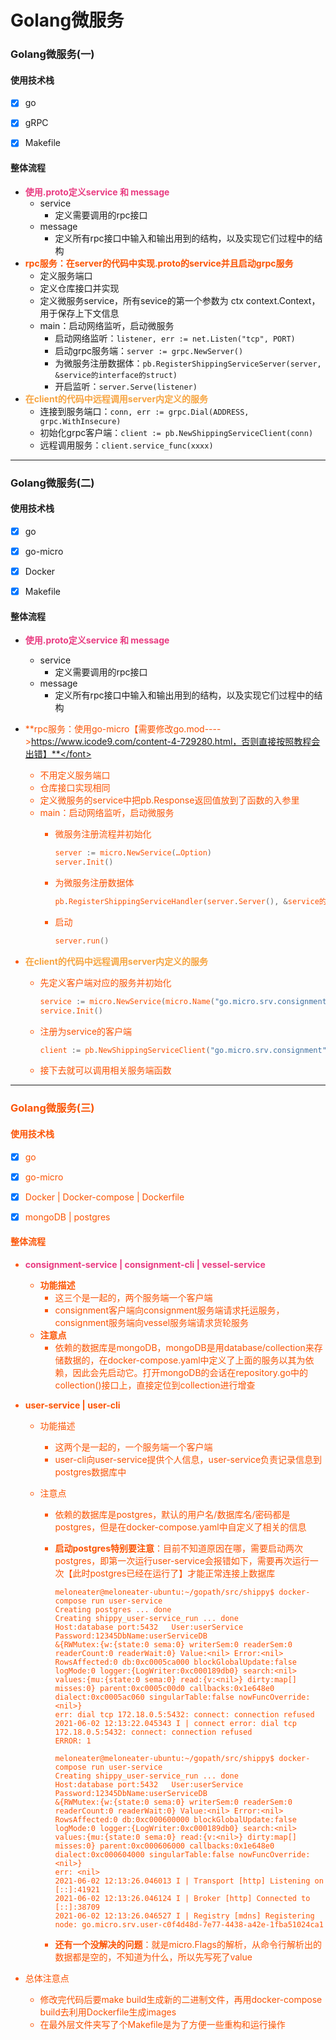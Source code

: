 # Golang微服务

### Golang微服务(一)

#### 使用技术栈

- [x] go

- [x] gRPC

- [x] Makefile

  

#### 整体流程

- <font color=e93b81>**使用.proto定义service 和 message**</font>
  - service
    - 定义需要调用的rpc接口
  - message
    - 定义所有rpc接口中输入和输出用到的结构，以及实现它们过程中的结构
- <font color=fc5404> **rpc服务：在server的代码中实现.proto的service并且启动grpc服务**</font>
  - 定义服务端口
  - 定义仓库接口并实现
  - 定义微服务service，所有sevice的第一个参数为 ctx context.Context，用于保存上下文信息
  - main：启动网络监听，启动微服务
    - 启动网络监听：`listener, err := net.Listen("tcp", PORT)`
    - 启动grpc服务端：`server := grpc.NewServer()`
    -  为微服务注册数据体：`pb.RegisterShippingServiceServer(server, &service的interface的struct)`
    -  开启监听：`server.Serve(listener)`
- <font color=f7a440> **在client的代码中远程调用server内定义的服务**</font>
  - 连接到服务端口：`conn, err := grpc.Dial(ADDRESS,  grpc.WithInsecure)`
  - 初始化grpc客户端：`client := pb.NewShippingServiceClient(conn)`
  - 远程调用服务：`client.service_func(xxxx)`

-----
### Golang微服务(二)

#### 使用技术栈

- [x] go

- [x] go-micro

- [x] Docker

- [x] Makefile

  

#### 整体流程

- <font color=e93b81>**使用.proto定义service 和 message**</font>
  
  - service
    - 定义需要调用的rpc接口
  - message
    - 定义所有rpc接口中输入和输出用到的结构，以及实现它们过程中的结构
- <font color=fc5404> **rpc服务：使用go-micro【需要修改go.mod---->https://www.icode9.com/content-4-729280.html，否则直接按照教程会出错】**</font>
  
  - 不用定义服务端口
  - 仓库接口实现相同
  - 定义微服务的service中把pb.Response返回值放到了函数的入参里
  - main：启动网络监听，启动微服务
    - 微服务注册流程并初始化
    
        ```go 
        server := micro.NewService(…Option)
        server.Init()
        ```
    
    - 为微服务注册数据体
    
      ```go
      pb.RegisterShippingServiceHandler(server.Server(), &service的interface的struct)
      ```
    
    - 启动
    
      ```go
      server.run()
      ```
- <font color=f7a440> **在client的代码中远程调用server内定义的服务**</font>
  
  - 先定义客户端对应的服务并初始化
  
    ```go
    service := micro.NewService(micro.Name("go.micro.srv.consignment"))
    service.Init()
    ```
  
  - 注册为service的客户端
  
    ```go
    client := pb.NewShippingServiceClient("go.micro.srv.consignment", service.Client())
    ```
  
  - 接下去就可以调用相关服务端函数

----

### Golang微服务(三)

#### 使用技术栈

- [x] go
- [x] go-micro
- [x] Docker  | Docker-compose | Dockerfile
- [x] mongoDB  |  postgres



#### 整体流程

- <font color=e93b81>**consignment-service | consignment-cli  | vessel-service**</font>

  - **功能描述**
    - 这三个是一起的，两个服务端一个客户端
    - consignment客户端向consignment服务端请求托运服务，consignment服务端向vessel服务端请求货轮服务
  - **注意点**
    - 依赖的数据库是mongoDB，mongoDB是用database/collection来存储数据的，在docker-compose.yaml中定义了上面的服务以其为依赖，因此会先启动它。打开mongoDB的会话在repository.go中的collection()接口上，直接定位到collection进行增查

- <font color=fc5404> **user-service | user-cli**</font>

  - 功能描述

    - 这两个是一起的，一个服务端一个客户端
    - user-cli向user-service提供个人信息，user-service负责记录信息到postgres数据库中

  - 注意点

    - 依赖的数据库是postgres，默认的用户名/数据库名/密码都是postgres，但是在docker-compose.yaml中自定义了相关的信息

    - **启动postgres特别要注意**：目前不知道原因在哪，需要启动两次postgres，即第一次运行user-service会报错如下，需要再次运行一次【此时postgres已经在运行了】才能正常连接上数据库

      ```shell
      meloneater@meloneater-ubuntu:~/gopath/src/shippy$ docker-compose run user-service
      Creating postgres ... done
      Creating shippy_user-service_run ... done
      Host:database	port:5432	User:userService	Password:12345DbName:userServiceDB
      &{RWMutex:{w:{state:0 sema:0} writerSem:0 readerSem:0 readerCount:0 readerWait:0} Value:<nil> Error:<nil> RowsAffected:0 db:0xc0005ca000 blockGlobalUpdate:false logMode:0 logger:{LogWriter:0xc000189db0} search:<nil> values:{mu:{state:0 sema:0} read:{v:<nil>} dirty:map[] misses:0} parent:0xc0005c00d0 callbacks:0x1e648e0 dialect:0xc0005ac060 singularTable:false nowFuncOverride:<nil>}
      err: dial tcp 172.18.0.5:5432: connect: connection refused
      2021-06-02 12:13:22.045343 I | connect error: dial tcp 172.18.0.5:5432: connect: connection refused
      ERROR: 1
      
      meloneater@meloneater-ubuntu:~/gopath/src/shippy$ docker-compose run user-service
      Creating shippy_user-service_run ... done
      Host:database	port:5432	User:userService	Password:12345DbName:userServiceDB
      &{RWMutex:{w:{state:0 sema:0} writerSem:0 readerSem:0 readerCount:0 readerWait:0} Value:<nil> Error:<nil> RowsAffected:0 db:0xc000600000 blockGlobalUpdate:false logMode:0 logger:{LogWriter:0xc000189db0} search:<nil> values:{mu:{state:0 sema:0} read:{v:<nil>} dirty:map[] misses:0} parent:0xc000606000 callbacks:0x1e648e0 dialect:0xc000604000 singularTable:false nowFuncOverride:<nil>}
      err: <nil>
      2021-06-02 12:13:26.046013 I | Transport [http] Listening on [::]:41921
      2021-06-02 12:13:26.046124 I | Broker [http] Connected to [::]:38709
      2021-06-02 12:13:26.046527 I | Registry [mdns] Registering node: go.micro.srv.user-c0f4d48d-7e77-4438-a42e-1fba51024ca1
      ```

    - **还有一个没解决的问题**：就是micro.Flags的解析，从命令行解析出的数据都是空的，不知道为什么，所以先写死了value
  
- 总体注意点

  - 修改完代码后要make build生成新的二进制文件，再用docker-compose build去利用Dockerfile生成images
  - 在最外层文件夹写了个Makefile是为了方便一些重构和运行操作
